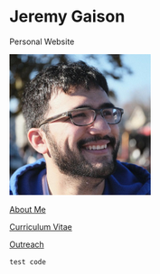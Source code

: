 # Jeremy Gaison
Personal Website

<img src="/images/ProfilePic.jpg" alt="Jeremy Gaison" width="250"/>

[About Me](/AboutMe.md)

[Curriculum Vitae](https://jkgaison65.github.io/images/gaison_CV.pdf)

[Outreach](/Outreach.md)

```
test code
```


